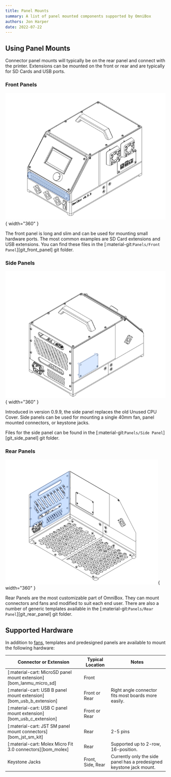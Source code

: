 ```yaml
---
title: Panel Mounts
summary: A list of panel mounted components supported by OmniBox
authors: Jon Harper
date: 2022-07-22
---
```


## Using Panel Mounts

 Connector panel mounts will typically be on the rear panel and connect with the printer. Extensions can be mounted on the front or rear and are typically for SD Cards and USB ports.

### Front Panels

![front panel example][img_front]{ width="360" }

The front panel is long and slim and can be used for mounting small hardware ports. The most common examples are SD Card extensions and USB extensions. You can find these files in the [:material-git:`Panels/Front Panel`][git_front_panel] git folder.

### Side Panels

![side panel example][img_side]{ width="360" }

Introduced in version 0.9.9, the side panel replaces the old Unused CPU Cover. Side panels can be used for mounting a single 40mm fan, panel mounted connectors, or keystone jacks.

Files for the side panel can be found in the [:material-git:`Panels/Side Panel`][git_side_panel] git folder.

### Rear Panels

![rear panel example][img_rear]{ width="360" }

Rear Panels are the most customizable part of OmniBox. They can mount connectors and fans and modified to suit each end user. There are also a number of generic templates available in the [:material-git:`Panels/Rear Panel`][git_rear_panel] git folder.

## Supported Hardware

In addition to [fans][fans], templates and predesigned panels are available to mount the following hardware:

| Connector or Extension | Typical Location | Notes |
|------------------------|----------|-------|
| [:material-cart: MicroSD panel mount extension][bom_lanmu_micro_sd] | Front | |
| [:material-cart: USB B panel mount extension][bom_usb_b_extension] | Front or Rear | Right angle connector fits most boards more easily. |
| [:material-cart: USB C panel mount extension][bom_usb_c_extension] | Front or Rear | |
| [:material-cart: JST SM panel mount connectors][bom_jst_sm_kit] | Rear | 2-5 pins |
| [:material-cart: Molex Micro Fit 3.0 connectors][bom_molex] | Rear | Supported up to 2-row, 16-position. |
| Keystone Jacks | Front, Side, Rear | Currently only the side panel has a predesigned keystone jack mount. |

[fans]: fans.md

[img_rear]: ../img/components/rear.png
[img_front]: ../img/components/front_panel.png
[img_side]: ../img/components/side.png